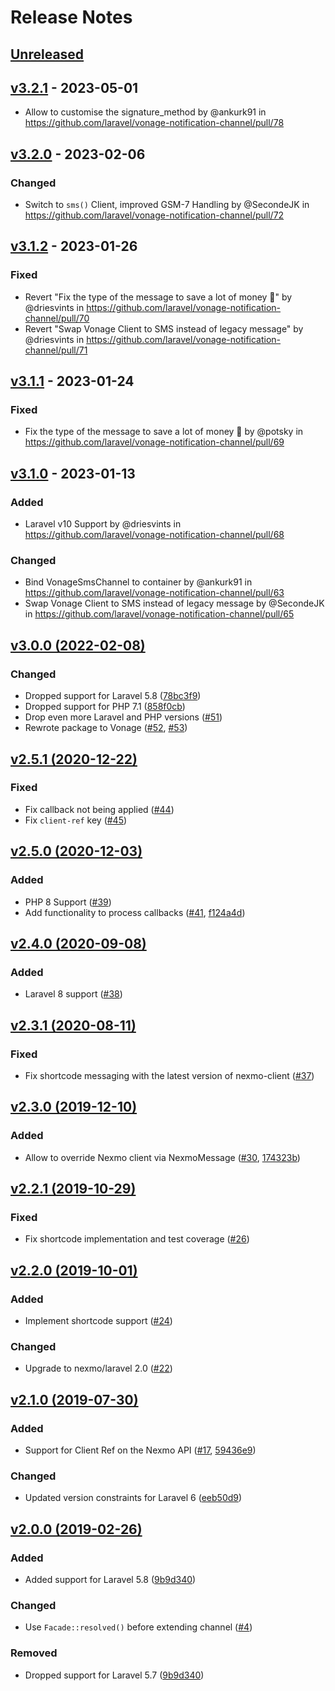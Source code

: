 # Release Notes

## [Unreleased](https://github.com/laravel/vonage-notification-channel/compare/v3.2.1...3.x)

## [v3.2.1](https://github.com/laravel/vonage-notification-channel/compare/v3.2.0...v3.2.1) - 2023-05-01

- Allow to customise the signature_method by @ankurk91 in https://github.com/laravel/vonage-notification-channel/pull/78

## [v3.2.0](https://github.com/laravel/vonage-notification-channel/compare/v3.1.2...v3.2.0) - 2023-02-06

### Changed

- Switch to `sms()` Client, improved GSM-7 Handling by @SecondeJK in https://github.com/laravel/vonage-notification-channel/pull/72

## [v3.1.2](https://github.com/laravel/vonage-notification-channel/compare/v3.1.1...v3.1.2) - 2023-01-26

### Fixed

- Revert "Fix the type of the message to save a lot of money 💸" by @driesvints in https://github.com/laravel/vonage-notification-channel/pull/70
- Revert "Swap Vonage Client to SMS instead of legacy message" by @driesvints in https://github.com/laravel/vonage-notification-channel/pull/71

## [v3.1.1](https://github.com/laravel/vonage-notification-channel/compare/v3.1.0...v3.1.1) - 2023-01-24

### Fixed

- Fix the type of the message to save a lot of money 💸 by @potsky in https://github.com/laravel/vonage-notification-channel/pull/69

## [v3.1.0](https://github.com/laravel/vonage-notification-channel/compare/v3.0.0...v3.1.0) - 2023-01-13

### Added

- Laravel v10 Support by @driesvints in https://github.com/laravel/vonage-notification-channel/pull/68

### Changed

- Bind VonageSmsChannel to container by @ankurk91 in https://github.com/laravel/vonage-notification-channel/pull/63
- Swap Vonage Client to SMS instead of legacy message by @SecondeJK in https://github.com/laravel/vonage-notification-channel/pull/65

## [v3.0.0 (2022-02-08)](https://github.com/laravel/vonage-notification-channel/compare/v2.5.1...v3.0.0)

### Changed

- Dropped support for Laravel 5.8 ([78bc3f9](https://github.com/laravel/vonage-notification-channel/commit/78bc3f92091f7cd38cdb27de1df845d12f263f24))
- Dropped support for PHP 7.1 ([858f0cb](https://github.com/laravel/vonage-notification-channel/commit/858f0cb55c5a3bea671c10f7737926c8c8ffee2c))
- Drop even more Laravel and PHP versions ([#51](https://github.com/laravel/nexmo-notification-channel/pull/51))
- Rewrote package to Vonage ([#52](https://github.com/laravel/nexmo-notification-channel/pull/52), [#53](https://github.com/laravel/nexmo-notification-channel/pull/53))

## [v2.5.1 (2020-12-22)](https://github.com/laravel/vonage-notification-channel/compare/v2.5.0...v2.5.1)

### Fixed

- Fix callback not being applied ([#44](https://github.com/laravel/vonage-notification-channel/pull/44))
- Fix `client-ref` key ([#45](https://github.com/laravel/vonage-notification-channel/pull/45))

## [v2.5.0 (2020-12-03)](https://github.com/laravel/vonage-notification-channel/compare/v2.4.0...v2.5.0)

### Added

- PHP 8 Support ([#39](https://github.com/laravel/vonage-notification-channel/pull/39))
- Add functionality to process callbacks ([#41](https://github.com/laravel/vonage-notification-channel/pull/41), [f124a4d](https://github.com/laravel/vonage-notification-channel/commit/f124a4db6a7824251aa065d83389995745805bc0))

## [v2.4.0 (2020-09-08)](https://github.com/laravel/vonage-notification-channel/compare/v2.3.1...v2.4.0)

### Added

- Laravel 8 support ([#38](https://github.com/laravel/vonage-notification-channel/pull/38))

## [v2.3.1 (2020-08-11)](https://github.com/laravel/vonage-notification-channel/compare/v2.3.0...v2.3.1)

### Fixed

- Fix shortcode messaging with the latest version of nexmo-client ([#37](https://github.com/laravel/vonage-notification-channel/pull/37))

## [v2.3.0 (2019-12-10)](https://github.com/laravel/vonage-notification-channel/compare/v2.2.1...v2.3.0)

### Added

- Allow to override Nexmo client via NexmoMessage ([#30](https://github.com/laravel/vonage-notification-channel/pull/30), [174323b](https://github.com/laravel/vonage-notification-channel/commit/174323b32e0c2e8881e8dc96702be782e3e49637))

## [v2.2.1 (2019-10-29)](https://github.com/laravel/vonage-notification-channel/compare/v2.2.0...v2.2.1)

### Fixed

- Fix shortcode implementation and test coverage ([#26](https://github.com/laravel/vonage-notification-channel/pull/26))

## [v2.2.0 (2019-10-01)](https://github.com/laravel/vonage-notification-channel/compare/v2.1.0...v2.2.0)

### Added

- Implement shortcode support ([#24](https://github.com/laravel/vonage-notification-channel/pull/24))

### Changed

- Upgrade to nexmo/laravel 2.0 ([#22](https://github.com/laravel/vonage-notification-channel/pull/22))

## [v2.1.0 (2019-07-30)](https://github.com/laravel/vonage-notification-channel/compare/v2.0.0...v2.1.0)

### Added

- Support for Client Ref on the Nexmo API ([#17](https://github.com/laravel/vonage-notification-channel/pull/17), [59436e9](https://github.com/laravel/vonage-notification-channel/commit/59436e9260a91669a4cde12aeb2ea7026e76181c))

### Changed

- Updated version constraints for Laravel 6 ([eeb50d9](https://github.com/laravel/vonage-notification-channel/commit/eeb50d991aa0442578c1c6f3c66920d32853692c))

## [v2.0.0 (2019-02-26)](https://github.com/laravel/vonage-notification-channel/compare/v1.0.1...v2.0.0)

### Added

- Added support for Laravel 5.8 ([9b9d340](https://github.com/laravel/vonage-notification-channel/commit/9b9d34093654501faaf975565ab290527fbdd925))

### Changed

- Use `Facade::resolved()` before extending channel ([#4](https://github.com/laravel/vonage-notification-channel/pull/4))

### Removed

- Dropped support for Laravel 5.7 ([9b9d340](https://github.com/laravel/vonage-notification-channel/commit/9b9d34093654501faaf975565ab290527fbdd925))
